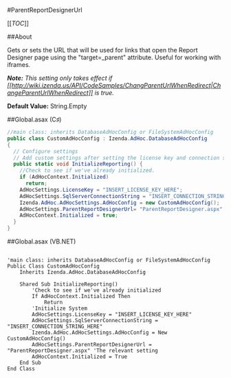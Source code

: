 #ParentReportDesignerUrl

[[_TOC_]]

##About

Gets or sets the URL that will be used for links that open the Report Designer page using the "target=_parent" attribute. Useful for working with iframes.

_**Note:** This setting only takes effect if [[http://wiki.izenda.us/API/CodeSamples/ChangParentUrlWhenRedirect|ChangeParentUrlWhenRedirect]] is true._

**Default Value:** String.Empty

##Global.asax (C♯)

```csharp
//main class: inherits DatabaseAdHocConfig or FileSystemAdHocConfig
public class CustomAdHocConfig : Izenda.AdHoc.DatabaseAdHocConfig
{
  // Configure settings
  // Add custom settings after setting the license key and connection string by overriding the ConfigureSettings() method
  public static void InitializeReporting() {
    //Check to see if we've already initialized.
    if (AdHocContext.Initialized)
      return;
    AdHocSettings.LicenseKey = "INSERT_LICENSE_KEY_HERE";
    AdHocSettings.SqlServerConnectionString = "INSERT_CONNECTION_STRING_HERE";
    Izenda.AdHoc.AdHocSettings.AdHocConfig = new CustomAdHocConfig();
    AdHocSettings.ParentReportDesignerUrl= "ParentReportDesigner.aspx"; //The relevant setting
    AdHocContext.Initialized = true;
  }
}
```

##Global.asax (VB.NET)

```visualbasic

'main class: inherits DatabaseAdHocConfig or FileSystemAdHocConfig
Public Class CustomAdHocConfig
    Inherits Izenda.AdHoc.DatabaseAdHocConfig

    Shared Sub InitializeReporting()
        'Check to see if we've already initialized
        If AdHocContext.Initialized Then
            Return
        'Initialize System
        AdHocSettings.LicenseKey = "INSERT_LICENSE_KEY_HERE"
        AdHocSettings.SqlServerConnectionString = "INSERT_CONNECTION_STRING_HERE"
        Izenda.AdHoc.AdHocSettings.AdHocConfig = New CustomAdHocConfig()
        AdHocSettings.ParentReportDesignerUrl = "ParentReportDesigner.aspx" 'The relevant setting
        AdHocContext.Initialized = True
    End Sub
End Class
```